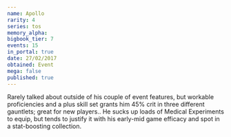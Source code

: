 ```yaml
---
name: Apollo
rarity: 4
series: tos
memory_alpha:
bigbook_tier: 7
events: 15
in_portal: true
date: 27/02/2017
obtained: Event
mega: false
published: true
---
```


Rarely talked about outside of his couple of event features, but workable proficiencies and a plus skill set grants him 45% crit in three different gauntlets; great for new players.. He sucks up loads of Medical Experiments to equip, but tends to justify it with his early-mid game efficacy and spot in a stat-boosting collection.
